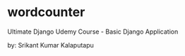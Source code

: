 # wordcounter
Ultimate Django Udemy Course - Basic Django Application

by: Srikant Kumar Kalaputapu

